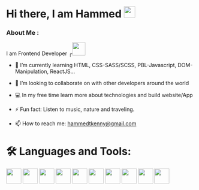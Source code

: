 

<h1> Hi there, I am Hammed <img src="https://media.giphy.com/media/hvRJCLFzcasrR4ia7z/giphy.gif" width="30"/>
</h1>


### About Me :
I am Frontend Developer ┌<img src="https://media.giphy.com/media/7FgozREBtahrxYNsYN/giphy.gif" width="35">

- 🌱 I’m currently learning HTML, CSS-SASS/SCSS, PBL-Javascript, DOM-Manipulation, ReactJS...

- 👯 I’m looking to collaborate on with other developers around the world

- 💻 In my free time learn more about technologies and build website/App

- ⚡ Fun fact: Listen to music, nature and traveling.

- 📫 How to reach me: hammedtkenny@gmail.com 


# 🛠️ Languages and Tools:

<img src="https://cdn.jsdelivr.net/gh/devicons/devicon/icons/vscode/vscode-original.svg" width="40" />      <img src="https://cdn.jsdelivr.net/gh/devicons/devicon/icons/git/git-original.svg" width="40"/>      <img src="https://cdn.jsdelivr.net/gh/devicons/devicon/icons/github/github-original.svg" width="40"/>      <img src="https://cdn.jsdelivr.net/gh/devicons/devicon/icons/html5/html5-original.svg" width="40" />      <img src="https://cdn.jsdelivr.net/gh/devicons/devicon/icons/css3/css3-original.svg" width="40"/>      <img src="https://cdn.jsdelivr.net/gh/devicons/devicon/icons/bootstrap/bootstrap-original.svg" width="40"/>      <img src="https://cdn.jsdelivr.net/gh/devicons/devicon/icons/sass/sass-original.svg" width="40"/>      <img src="https://cdn.jsdelivr.net/gh/devicons/devicon/icons/javascript/javascript-original.svg" width="40"/>      <img src="https://cdn.jsdelivr.net/gh/devicons/devicon/icons/react/react-original.svg" width="40"/>      <img src="https://cdn.jsdelivr.net/gh/devicons/devicon/icons/nodejs/nodejs-original.svg" width="40"/>  






          
    
          
          
          
          


